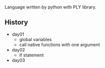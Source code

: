 Language written by python with PLY library.

## History

- day01
  - global variables
  - call native functions with one argument
- day02
  - if statement
- day03
